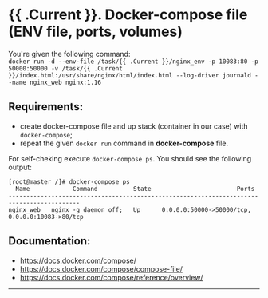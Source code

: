 # {{ .Current }}. Docker-compose file (ENV file, ports, volumes)

You're given the following command:  
`docker run -d --env-file /task/{{ .Current }}/nginx_env -p 10083:80 -p 50000:50000 -v /task/{{ .Current }}/index.html:/usr/share/nginx/html/index.html --log-driver journald --name nginx_web nginx:1.16`  
  
  
## Requirements:
- create docker-compose file and up stack (container in our case) with `docker-compose`;
- repeat the given `docker run` command in **docker-compose** file.  


For self-cheking execute `docker-compose ps`. You should see the following output:  
```
[root@master /]# docker-compose ps
  Name            Command          State                        Ports
------------------------------------------------------------------------------------------
nginx_web   nginx -g daemon off;   Up      0.0.0.0:50000->50000/tcp, 0.0.0.0:10083->80/tcp
```

## Documentation:
- https://docs.docker.com/compose/
- https://docs.docker.com/compose/compose-file/
- https://docs.docker.com/compose/reference/overview/

---
